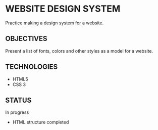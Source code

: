 # WEBSITE DESIGN SYSTEM
Practice making a design system for a website.

## OBJECTIVES
Present a list of fonts, colors and other styles as a model for a website.

## TECHNOLOGIES
- HTML5
- CSS 3

## STATUS
In progress
- HTML structure completed